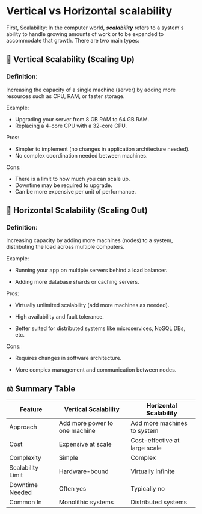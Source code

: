 
# Vertical vs Horizontal scalability

First, Scalability: In the computer world, ***scalability*** refers to a system's ability to handle growing amounts of work or to be expanded to accommodate that growth. There are two main types:

## 🔹 Vertical Scalability (Scaling Up)
### Definition:
Increasing the capacity of a single machine (server) by adding more resources such as CPU, RAM, or faster storage.

Example:

- Upgrading your server from 8 GB RAM to 64 GB RAM.
- Replacing a 4-core CPU with a 32-core CPU.

Pros:
- Simpler to implement (no changes in application architecture needed).
- No complex coordination needed between machines.

Cons:
- There is a limit to how much you can scale up.
- Downtime may be required to upgrade.
- Can be more expensive per unit of performance.

## 🔹 Horizontal Scalability (Scaling Out)
### Definition:
Increasing capacity by adding more machines (nodes) to a system, distributing the load across multiple computers.   

Example:

- Running your app on multiple servers behind a load balancer.

- Adding more database shards or caching servers.

Pros:
- Virtually unlimited scalability (add more machines as needed).

- High availability and fault tolerance.

- Better suited for distributed systems like microservices, NoSQL DBs, etc.

Cons:

- Requires changes in software architecture.

- More complex management and communication between nodes.

## ⚖️ Summary Table
| Feature           | Vertical Scalability          | Horizontal Scalability        |
| ----------------- | ----------------------------- | ----------------------------- |
| Approach          | Add more power to one machine | Add more machines to system   |
| Cost              | Expensive at scale            | Cost-effective at large scale |
| Complexity        | Simple                        | Complex                       |
| Scalability Limit | Hardware-bound                | Virtually infinite            |
| Downtime Needed   | Often yes                     | Typically no                  |
| Common In         | Monolithic systems            | Distributed systems           |



